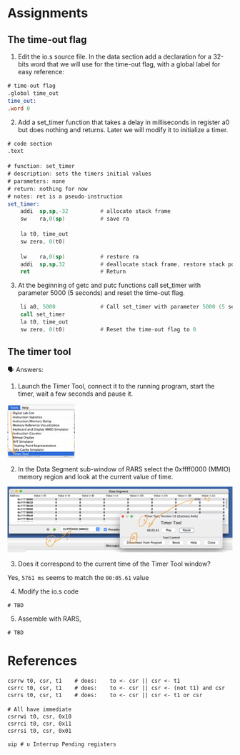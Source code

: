 # Assignments

## The time-out flag


1. Edit the io.s source file. In the data section add a declaration for a 32-bits word that we will use for the time-out flag, with a global label for easy reference:

```asm
# time-out flag
.global time_out
time_out:
.word 0
```

2. Add a set_timer function that takes a delay in milliseconds in register a0 but does nothing and returns.
Later we will modify it to initialize a timer.

```asm
# code section
.text

# function: set_timer
# description: sets the timers initial values
# parameters: none
# return: nothing for now
# notes: ret is a pseudo-instruction
set_timer:
    addi  sp,sp,-32          # allocate stack frame
    sw    ra,0(sp)           # save ra

    la t0, time_out
    sw zero, 0(t0)           

    lw    ra,0(sp)           # restore ra
    addi  sp,sp,32           # deallocate stack frame, restore stack pointer    
    ret                      # Return
```

3. At the beginning of getc and putc functions call set_timer with parameter 5000 (5 seconds) and reset the time-out flag.

```asm
    li a0, 5000              # Call set_timer with parameter 5000 (5 seconds)
    call set_timer
    la t0, time_out
    sw zero, 0(t0)           # Reset the time-out flag to 0
```

## The timer tool

&#x1F5E3; Answers:

1. Launch the Timer Tool, connect it to the running program, start the timer, wait a few seconds and pause it.

<img src=images/LAB5_TimerTool.png width='30%' height='30%' > </img>


2. In the Data Segment sub-window of RARS select the 0xffff0000 (MMIO) memory region and look at the current value of time.

<img src=images/LAB5_TimerTool-reading.png width='' height='' > </img>


3. Does it correspond to the current time of the Timer Tool window?

Yes, `5761 ms` seems to match the `00:05.61` value 

4. Modify the io.s code

```assembly
# TBD
```

5. Assemble with RARS,

```assembly
# TBD
```


# References

```assembly
csrrw t0, csr, t1    # does:    to <- csr || csr <- t1
csrrc t0, csr, t1    # does:    to <- csr || csr <- (not t1) and csr
csrrs t0, csr, t1    # does:    to <- csr || csr <- t1 or csr

# All have immediate 
csrrwi t0, csr, 0x10
csrrci t0, csr, 0x11
csrrsi t0, csr, 0x01

```

```assembly
uip # u Interrup Pending registers
```
